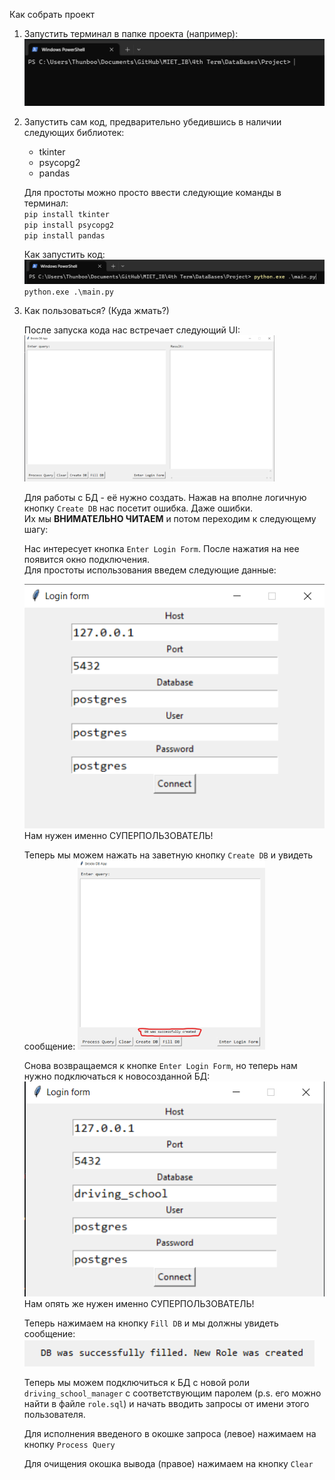 Как собрать проект

1. Запустить терминал в папке проекта (например):
    ![alt text](images/1.png)

2. Запустить сам код, предварительно убедившись в наличии следующих библиотек:
    - tkinter
    - psycopg2
    - pandas

    Для простоты можно просто ввести следующие команды в терминал:<br>
        `pip install tkinter`<br>
        `pip install psycopg2`<br>
        `pip install pandas`<br>
    
    Как запустить код:<br>
    ![alt text](images/2.png)<br>
    `python.exe .\main.py`

3. Как пользоваться? (Куда жмать?)

    После запуска кода нас встречает следующий UI:<br>
    <img src="images/3.png" alt="Alt text" width="400"/> <br>

    Для работы с БД - её нужно создать. Нажав на вполне логичную кнопку `Create DB` нас посетит ошибка. Даже ошибки.<br>
    Их мы **ВНИМАТЕЛЬНО ЧИТАЕМ** и потом переходим к следующему шагу:

    Нас интересует кнопка `Enter Login Form`. После нажатия на нее появится окно подключения.<br>
    Для простоты использования введем следующие данные:

    ![alt text](images/4.png)<br>
    Нам нужен именно СУПЕРПОЛЬЗОВАТЕЛЬ!

    Теперь мы можем нажать на заветную кнопку `Create DB` и увидеть сообщение:
    <img src="images/5.png" alt="Alt text" width="300"/> <br>

    Снова возвращаемся к кнопке `Enter Login Form`, но теперь нам нужно подключаться к новосозданной БД:
    ![alt text](images/6.png)<br>
    Нам опять же нужен именно СУПЕРПОЛЬЗОВАТЕЛЬ!

    Теперь нажимаем на кнопку `Fill DB` и мы должны увидеть сообщение:
    ![alt text](images/7.png)<br>
    
    Теперь мы можем подключиться к БД с новой роли `driving_school_manager` с соответствующим паролем (p.s. его можно найти в файле `role.sql`) и начать вводить запросы от имени этого пользователя.

    Для исполнения введеного в окошке запроса (левое) нажимаем на кнопку `Process Query`

    Для очищения окошка вывода (правое) нажимаем на кнопку `Clear`